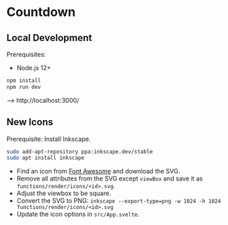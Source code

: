 # Countdown

## Local Development

Prerequisites:
* Node.js 12+

```bash
npm install
npm run dev
```

--> http://localhost:3000/

## New Icons

Prerequisite: Install Inkscape.

```bash
sudo add-apt-repository ppa:inkscape.dev/stable
sudo apt install inkscape
```

- Find an icon from [Font Awesome](https://fontawesome.com/icons?s=solid&m=free) and download the SVG.
- Remove all attributes from the SVG except `viewBox` and save it as `functions/render/icons/<id>.svg`.
- Adjust the viewbox to be square.
- Convert the SVG to PNG: `inkscape --export-type=png -w 1024 -h 1024 functions/render/icons/<id>.svg`
- Update the icon options in `src/App.svelte`.
